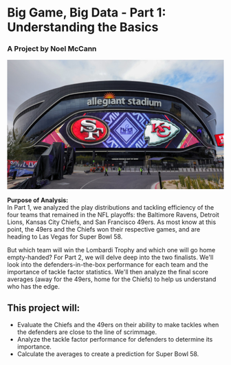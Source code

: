 # Big Game, Big Data - Part 1: Understanding the Basics

### A Project by Noel McCann

<img src="https://github.com/nlmccann1991/nfl-big-data-part-2/blob/main/Images/Part_2_cover.jpg">

**Purpose of Analysis:**  
In Part 1, we analyzed the play distributions and tackling efficiency of the four teams that remained in the NFL playoffs: the Baltimore Ravens, Detroit Lions,  Kansas City Chiefs, and San Francisco 49ers. As most know at this point, the 49ers and the Chiefs won their respective games, and are heading to Las Vegas for Super Bowl 58. 

But which team will win the Lombardi Trophy and which one will go home empty-handed? For Part 2, we will delve deep into the two finalists. We'll look into the defenders-in-the-box performance for each team and the importance of tackle factor statistics. We'll then analyze the final score averages (away for the 49ers, home for the Chiefs) to help us understand who has the edge. 


## This project will:

- Evaluate the Chiefs and the 49ers on their ability to make tackles when the defenders are close to the line of scrimmage.
- Analyze the tackle factor performance for defenders to determine its importance.
- Calculate the averages to create a prediction for Super Bowl 58.
